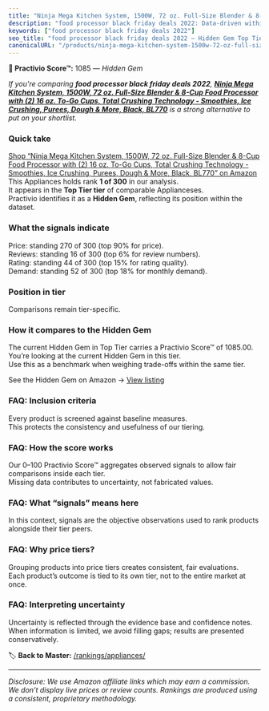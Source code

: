 ```yaml
---
title: "Ninja Mega Kitchen System, 1500W, 72 oz. Full-Size Blender & 8-Cup Food Processor with (2) 16 oz. To-Go Cups, Total Crushing Technology - Smoothies, Ice Crushing, Purees, Dough & More, Black, BL770"
description: "food processor black friday deals 2022: Data-driven within Top Tier ranking using the Practivio Score™. Positioned by quality, value, demand, findability, mome…"
keywords: ["food processor black friday deals 2022"]
seo_title: "food processor black friday deals 2022 — Hidden Gem Top Tier (2025)"
canonicalURL: "/products/ninja-mega-kitchen-system-1500w-72-oz-full-size-blender-8-cup-food-processor-with-2-16-oz-to-go-cups-total-crushing-technology-smoothies-ice-crushing-purees-dough-more-black-bl770-B00939I7EK/"
---
```


**💎 Practivio Score™:** 1085 — _Hidden Gem_


*If you're comparing **food processor black friday deals 2022**, **[Ninja Mega Kitchen System, 1500W, 72 oz. Full-Size Blender & 8-Cup Food Processor with (2) 16 oz. To-Go Cups, Total Crushing Technology - Smoothies, Ice Crushing, Purees, Dough & More, Black, BL770](https://www.amazon.com/dp/B00939I7EK?tag=practivio-20)** is a strong alternative to put on your shortlist.*
### Quick take
[Shop “Ninja Mega Kitchen System, 1500W, 72 oz. Full-Size Blender & 8-Cup Food Processor with (2) 16 oz. To-Go Cups, Total Crushing Technology - Smoothies, Ice Crushing, Purees, Dough & More, Black, BL770” on Amazon](https://www.amazon.com/dp/B00939I7EK?tag=practivio-20)
This Appliances holds rank **1 of 300** in our analysis.  
It appears in the **Top Tier tier** of comparable Applianceses.  
Practivio identifies it as a **Hidden Gem**, reflecting its position within the dataset.

### What the signals indicate
Price: standing 270 of 300 (top 90% for price).  
Reviews: standing 16 of 300 (top 6% for review numbers).  
Rating: standing 44 of 300 (top 15% for rating quality).  
Demand: standing 52 of 300 (top 18% for monthly demand).

### Position in tier
Comparisons remain tier-specific.

### How it compares to the Hidden Gem
The current Hidden Gem in Top Tier carries a Practivio Score™ of 1085.00.  
You’re looking at the current Hidden Gem in this tier.  
Use this as a benchmark when weighing trade-offs within the same tier.  

See the Hidden Gem on Amazon → [View listing](https://www.amazon.com/dp/B00939I7EK?tag=practivio-20)

### FAQ: Inclusion criteria
Every product is screened against baseline measures.  
This protects the consistency and usefulness of our tiering.

### FAQ: How the score works
Our 0–100 Practivio Score™ aggregates observed signals to allow fair comparisons inside each tier.  
Missing data contributes to uncertainty, not fabricated values.

### FAQ: What “signals” means here
In this context, signals are the objective observations used to rank products alongside their tier peers.

### FAQ: Why price tiers?
Grouping products into price tiers creates consistent, fair evaluations.  
Each product’s outcome is tied to its own tier, not to the entire market at once.

### FAQ: Interpreting uncertainty
Uncertainty is reflected through the evidence base and confidence notes.  
When information is limited, we avoid filling gaps; results are presented conservatively.


🏷️ **Back to Master:** [/rankings/appliances/](/rankings/appliances/)

---
_Disclosure: We use Amazon affiliate links which may earn a commission. We don’t display live prices or review counts. Rankings are produced using a consistent, proprietary methodology._
